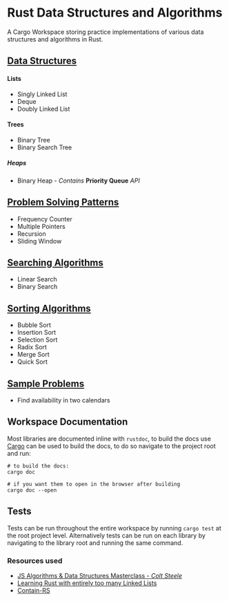 # Rust Data Structures and Algorithms

A Cargo Workspace storing practice implementations of various data structures and algorithms in Rust. 

## [Data Structures](https://github.com/naamancurtis/rust_data_structures_and_algorithms/tree/master/data_structures/src)
#### Lists
 - Singly Linked List
 - Deque
 - Doubly Linked List

#### Trees
 - Binary Tree
 - Binary Search Tree

##### Heaps
 - Binary Heap - _Contains_ **Priority Queue** _API_

## [Problem Solving Patterns](https://github.com/naamancurtis/rust_data_structures_and_algorithms/tree/master/problem_solving_patterns/src)
- Frequency Counter
- Multiple Pointers
- Recursion
- Sliding Window

## [Searching Algorithms](https://github.com/naamancurtis/rust_data_structures_and_algorithms/tree/master/searching/src)
- Linear Search
- Binary Search

## [Sorting Algorithms](https://github.com/naamancurtis/rust_data_structures_and_algorithms/tree/master/sorting/src)
- Bubble Sort
- Insertion Sort
- Selection Sort
- Radix Sort
- Merge Sort
- Quick Sort

## [Sample Problems](https://github.com/naamancurtis/rust_data_structures_and_algorithms/tree/master/sample_problems/src)
- Find availability in two calendars

## Workspace Documentation
Most libraries are documented inline with `rustdoc`, to build the docs use [Cargo](https://doc.rust-lang.org/cargo/index.html) 
can be used to build the docs, to do so navigate to the project root and run:

 ```shell script
# to build the docs:
cargo doc 

# if you want them to open in the browser after building
cargo doc --open
```

## Tests
Tests can be run throughout the entire workspace by running `cargo test` at the root project level. Alternatively tests
can be run on each library by navigating to the library root and running the same command.

### Resources used
- [JS Algorithms & Data Structures Masterclass - _Colt Steele_](https://www.udemy.com/course/js-algorithms-and-data-structures-masterclass/)
- [Learning Rust with entirely too many Linked Lists](https://cglab.ca/~abeinges/blah/too-many-lists/book/README.html)
- [Contain-RS](https://github.com/contain-rs)